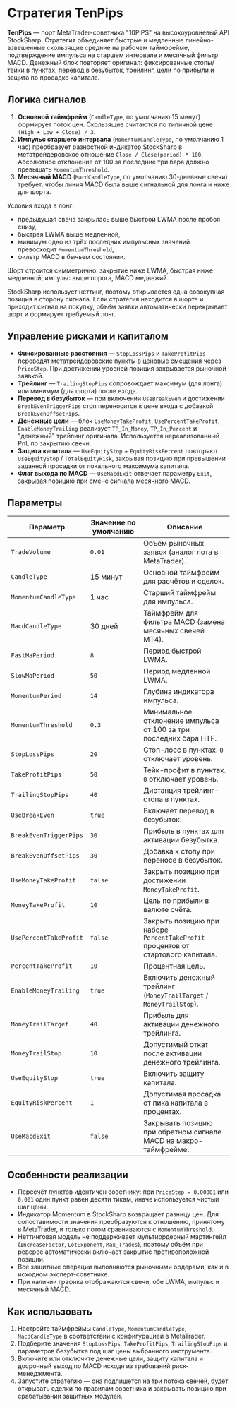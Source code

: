 # Стратегия TenPips

**TenPips** — порт MetaTrader-советника "10PIPS" на высокоуровневый API StockSharp. Стратегия объединяет быстрые и медленные линейно-взвешенные скользящие средние на рабочем таймфрейме, подтверждение импульса на старшем интервале и месячный фильтр MACD. Денежный блок повторяет оригинал: фиксированные стопы/тейки в пунктах, перевод в безубыток, трейлинг, цели по прибыли и защита по просадке капитала.

## Логика сигналов

1. **Основной таймфрейм** (`CandleType`, по умолчанию 15 минут) формирует поток цен. Скользящие считаются по типичной цене `(High + Low + Close) / 3`.
2. **Импульс старшего интервала** (`MomentumCandleType`, по умолчанию 1 час) преобразует разностной индикатор StockSharp в метатрейдеровское отношение `Close / Close(period) * 100`. Абсолютное отклонение от 100 за последние три бара должно превышать `MomentumThreshold`.
3. **Месячный MACD** (`MacdCandleType`, по умолчанию 30-дневные свечи) требует, чтобы линия MACD была выше сигнальной для лонга и ниже для шорта.

Условия входа в лонг:
- предыдущая свеча закрылась выше быстрой LWMA после пробоя снизу,
- быстрая LWMA выше медленной,
- минимум одно из трёх последних импульсных значений превосходит `MomentumThreshold`,
- фильтр MACD в бычьем состоянии.

Шорт строится симметрично: закрытие ниже LWMA, быстрая ниже медленной, импульс выше порога, MACD медвежий.

StockSharp использует неттинг, поэтому открывается одна совокупная позиция в сторону сигнала. Если стратегия находится в шорте и приходит сигнал на покупку, объём заявки автоматически перекрывает шорт и формирует требуемый лонг.

## Управление рисками и капиталом

- **Фиксированные расстояния** — `StopLossPips` и `TakeProfitPips` переводят метатрейдеровские пункты в ценовые смещения через `PriceStep`. При достижении уровней позиция закрывается рыночной заявкой.
- **Трейлинг** — `TrailingStopPips` сопровождает максимум (для лонга) или минимум (для шорта) после входа.
- **Перевод в безубыток** — при включении `UseBreakEven` и достижении `BreakEvenTriggerPips` стоп переносится к цене входа с добавкой `BreakEvenOffsetPips`.
- **Денежные цели** — блок `UseMoneyTakeProfit`, `UsePercentTakeProfit`, `EnableMoneyTrailing` реализует `TP_In_Money`, `TP_In_Percent` и "денежный" трейлинг оригинала. Используется нереализованный PnL по закрытию свечи.
- **Защита капитала** — `UseEquityStop` + `EquityRiskPercent` повторяют `UseEquityStop` / `TotalEquityRisk`, закрывая позицию при превышении заданной просадки от локального максимума капитала.
- **Флаг выхода по MACD** — `UseMacdExit` отвечает параметру `Exit`, закрывая позицию при смене сигнала месячного MACD.

## Параметры

| Параметр | Значение по умолчанию | Описание |
|----------|-----------------------|----------|
| `TradeVolume` | `0.01` | Объём рыночных заявок (аналог лота в MetaTrader). |
| `CandleType` | 15 минут | Основной таймфрейм для расчётов и сделок. |
| `MomentumCandleType` | 1 час | Старший таймфрейм для импульса. |
| `MacdCandleType` | 30 дней | Таймфрейм для фильтра MACD (замена месячных свечей MT4). |
| `FastMaPeriod` | `8` | Период быстрой LWMA. |
| `SlowMaPeriod` | `50` | Период медленной LWMA. |
| `MomentumPeriod` | `14` | Глубина индикатора импульса. |
| `MomentumThreshold` | `0.3` | Минимальное отклонение импульса от 100 за три последних бара HTF. |
| `StopLossPips` | `20` | Стоп-лосс в пунктах. `0` отключает уровень. |
| `TakeProfitPips` | `50` | Тейк-профит в пунктах. `0` отключает уровень. |
| `TrailingStopPips` | `40` | Дистанция трейлинг-стопа в пунктах. |
| `UseBreakEven` | `true` | Включает перевод в безубыток. |
| `BreakEvenTriggerPips` | `30` | Прибыль в пунктах для активации безубытка. |
| `BreakEvenOffsetPips` | `30` | Добавка к стопу при переносе в безубыток. |
| `UseMoneyTakeProfit` | `false` | Закрыть позицию при достижении `MoneyTakeProfit`. |
| `MoneyTakeProfit` | `10` | Цель по прибыли в валюте счёта. |
| `UsePercentTakeProfit` | `false` | Закрыть позицию при наборе `PercentTakeProfit` процентов от стартового капитала. |
| `PercentTakeProfit` | `10` | Процентная цель. |
| `EnableMoneyTrailing` | `true` | Включить денежный трейлинг (`MoneyTrailTarget` / `MoneyTrailStop`). |
| `MoneyTrailTarget` | `40` | Прибыль для активации денежного трейлинга. |
| `MoneyTrailStop` | `10` | Допустимый откат после активации денежного трейлинга. |
| `UseEquityStop` | `true` | Включить защиту капитала. |
| `EquityRiskPercent` | `1` | Допустимая просадка от пика капитала в процентах. |
| `UseMacdExit` | `false` | Закрывать позицию при обратном сигнале MACD на макро-таймфрейме. |

## Особенности реализации

- Пересчёт пунктов идентичен советнику: при `PriceStep = 0.00001` или `0.001` один пункт равен десяти тикам, иначе используется чистый шаг цены.
- Индикатор Momentum в StockSharp возвращает разницу цен. Для сопоставимости значения преобразуются к отношению, принятому в MetaTrader, и только потом сравниваются с `MomentumThreshold`.
- Неттинговая модель не поддерживает мультиордерный мартингейл (`IncreaseFactor`, `LotExponent`, `Max_Trades`), поэтому объём при реверсе автоматически включает закрытие противоположной позиции.
- Все защитные операции выполняются рыночными ордерами, как и в исходном эксперт-советнике.
- При наличии графика отображаются свечи, обе LWMA, импульс и месячный MACD.

## Как использовать

1. Настройте таймфреймы `CandleType`, `MomentumCandleType`, `MacdCandleType` в соответствии с конфигурацией в MetaTrader.
2. Подберите значения `StopLossPips`, `TakeProfitPips`, `TrailingStopPips` и параметров безубытка под шаг цены выбранного инструмента.
3. Включите или отключите денежные цели, защиту капитала и досрочный выход по MACD исходя из требований риск-менеджмента.
4. Запустите стратегию — она подпишется на три потока свечей, будет открывать сделки по правилам советника и закрывать позицию при срабатывании защитных модулей.
